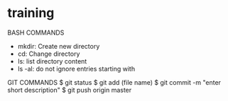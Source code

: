 # training

BASH COMMANDS
- mkdir: Create new directory
- cd: Change directory
- ls: list directory content
- ls -al: do not ignore entries starting with

GIT COMMANDS
$ git status
$ git add (file name)
$ git commit -m "enter short description"
$ git push origin master
